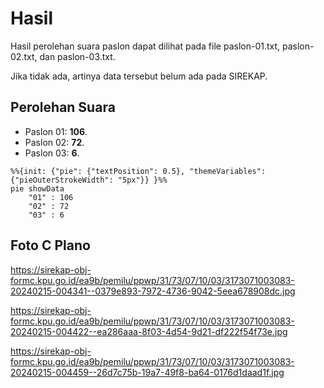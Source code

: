 # Hasil

Hasil perolehan suara paslon dapat dilihat pada file paslon-01.txt, paslon-02.txt, dan paslon-03.txt.

Jika tidak ada, artinya data tersebut belum ada pada SIREKAP.

## Perolehan Suara

 * Paslon 01: **106**.
 * Paslon 02: **72**.
 * Paslon 03: **6**.

```mermaid
%%{init: {"pie": {"textPosition": 0.5}, "themeVariables": {"pieOuterStrokeWidth": "5px"}} }%%
pie showData
    "01" : 106
    "02" : 72
    "03" : 6
```
## Foto C Plano

https://sirekap-obj-formc.kpu.go.id/ea9b/pemilu/ppwp/31/73/07/10/03/3173071003083-20240215-004341--0379e893-7972-4736-9042-5eea678908dc.jpg

https://sirekap-obj-formc.kpu.go.id/ea9b/pemilu/ppwp/31/73/07/10/03/3173071003083-20240215-004422--ea286aaa-8f03-4d54-9d21-df222f54f73e.jpg

https://sirekap-obj-formc.kpu.go.id/ea9b/pemilu/ppwp/31/73/07/10/03/3173071003083-20240215-004459--26d7c75b-19a7-49f8-ba64-0176d1daad1f.jpg
